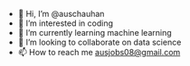- 👋 Hi, I’m @auschauhan
- 👀 I’m interested in coding
- 🌱 I’m currently learning machine learning
- 💞️ I’m looking to collaborate on data science
- 📫 How to reach me ausjobs08@gmail.com

<!---
auschauhan/auschauhan is a ✨ special ✨ repository because its `README.md` (this file) appears on your GitHub profile.
You can click the Preview link to take a look at your changes.
--->
